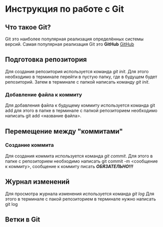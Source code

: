 # Инструкция по работе с Git

## Что такое Git?
Git это наиболее популярная реализация определённых системы версий. Самая популярная реализация Git это **GitHub** [GitHub](https://github.com)

## Подготовка репозитория
Для создания репозитория используется команда *git init*. Для этого необходимо в терминале перейти в пустую папку, где в будущем будет репозиторий. Затем в терминале с папкой написать команду *git init*.

### Добавление файла к коммиту
Для добавления файла к будущему коммиту используется команда git add для этого в папке в терминале с папкой репозиторием необходимо написать git add <название файла>.


## Перемещение между "коммитами"
### Создание коммита
Для создания коммита используется команда *git commit*. Для этого в папке с репозиторием необходимо написать git commit -m <сообщение к коммиту>, сообщение к коммиту писать ***ОБЯЗАТЕЛЬНО!!!***
## Журнал изменений
Для просмотра журнала изменения используется команда *git log* Для этого в терминале с пакой репозиторием в терминале нужно написать git log


## Ветки в Git
